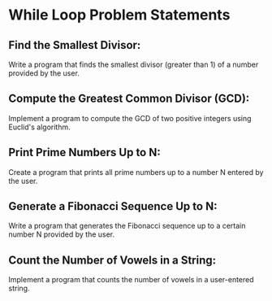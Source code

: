 # While Loop Problem Statements

## Find the Smallest Divisor:

Write a program that finds the smallest divisor (greater than 1) of a number provided by the user.

## Compute the Greatest Common Divisor (GCD):

Implement a program to compute the GCD of two positive integers using Euclid's algorithm.

## Print Prime Numbers Up to N:

Create a program that prints all prime numbers up to a number N entered by the user.

## Generate a Fibonacci Sequence Up to N:

Write a program that generates the Fibonacci sequence up to a certain number N provided by the user.

## Count the Number of Vowels in a String:

Implement a program that counts the number of vowels in a user-entered string.
